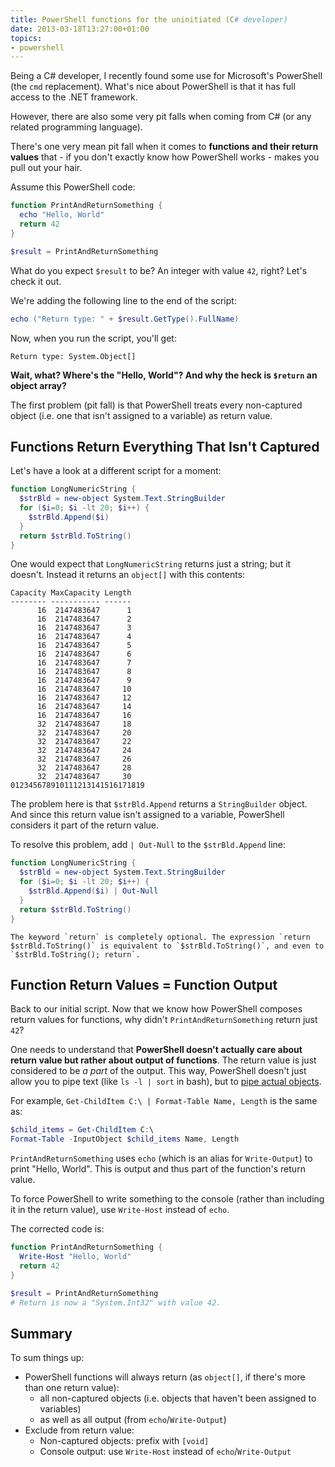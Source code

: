 ```yaml
---
title: PowerShell functions for the uninitiated (C# developer)
date: 2013-03-18T13:27:00+01:00
topics:
- powershell
---
```


Being a C# developer, I recently found some use for Microsoft's PowerShell (the `cmd` replacement). What's nice about PowerShell is that it has full access to the .NET framework.

However, there are also some very pit falls when coming from C# (or any related programming language).

There's one very mean pit fall when it comes to **functions and their return values** that - if you don't exactly know how PowerShell works - makes you pull out your hair.

<!--more-->

Assume this PowerShell code:

```powershell
function PrintAndReturnSomething {
  echo "Hello, World"
  return 42
}

$result = PrintAndReturnSomething
```

What do you expect `$result` to be? An integer with value `42`, right? Let's check it out.

We're adding the following line to the end of the script:

```powershell
echo ("Return type: " + $result.GetType().FullName)
```

Now, when you run the script, you'll get:

```
Return type: System.Object[]
```

**Wait, what? Where's the "Hello, World"? And why the heck is `$return` an object array?**

The first problem (pit fall) is that PowerShell treats every non-captured object (i.e. one that isn't assigned to a variable) as return value.

## Functions Return Everything That Isn't Captured

Let's have a look at a different script for a moment:

```powershell
function LongNumericString {
  $strBld = new-object System.Text.StringBuilder
  for ($i=0; $i -lt 20; $i++) {
    $strBld.Append($i)
  }
  return $strBld.ToString()
}
```

One would expect that `LongNumericString` returns just a string; but it doesn't. Instead it returns an `object[]` with this contents:

```
Capacity MaxCapacity Length
-------- ----------- ------
      16  2147483647      1
      16  2147483647      2
      16  2147483647      3
      16  2147483647      4
      16  2147483647      5
      16  2147483647      6
      16  2147483647      7
      16  2147483647      8
      16  2147483647      9
      16  2147483647     10
      16  2147483647     12
      16  2147483647     14
      16  2147483647     16
      32  2147483647     18
      32  2147483647     20
      32  2147483647     22
      32  2147483647     24
      32  2147483647     26
      32  2147483647     28
      32  2147483647     30
012345678910111213141516171819
```

The problem here is that `$strBld.Append` returns a `StringBuilder` object. And since this return value isn't assigned to a variable, PowerShell considers it part of the return value.

To resolve this problem, add `| Out-Null` to the `$strBld.Append` line:

```powershell {hl_lines="4"}
function LongNumericString {
  $strBld = new-object System.Text.StringBuilder
  for ($i=0; $i -lt 20; $i++) {
    $strBld.Append($i) | Out-Null
  }
  return $strBld.ToString()
}
```

```note
The keyword `return` is completely optional. The expression `return $strBld.ToString()` is equivalent to `$strBld.ToString()`, and even to `$strBld.ToString(); return`.
```

## Function Return Values = Function Output

Back to our initial script. Now that we know how PowerShell composes return values for functions, why didn't `PrintAndReturnSomething` return just `42`?

One needs to understand that **PowerShell doesn't actually care about return value but rather about output of functions**. The return value is just considered to be *a part* of the output. This way, PowerShell doesn't just allow you to pipe text (like `ls -l | sort` in bash), but to [pipe actual objects](http://technet.microsoft.com/en-us/library/ee176927.aspx).

For example, `Get-ChildItem C:\ | Format-Table Name, Length` is the same as:

```powershell
$child_items = Get-ChildItem C:\
Format-Table -InputObject $child_items Name, Length
```

`PrintAndReturnSomething` uses `echo` (which is an alias for `Write-Output`) to print "Hello, World". This is output and thus part of the function's return value.

To force PowerShell to write something to the console (rather than including it in the return value), use `Write-Host` instead of `echo`.

The corrected code is:

```powershell {hl_lines="2"}
function PrintAndReturnSomething {
  Write-Host "Hello, World"
  return 42
}

$result = PrintAndReturnSomething
# Return is now a "System.Int32" with value 42.
```

## Summary

To sum things up:

* PowerShell functions will always return (as `object[]`, if there's more than one return value):
  * all non-captured objects (i.e. objects that haven't been assigned to variables)
  * as well as all output (from `echo`/`Write-Output`)
* Exclude from return value:
  * Non-captured objects: prefix with `[void]`
  * Console output: use `Write-Host` instead of `echo`/`Write-Output`
